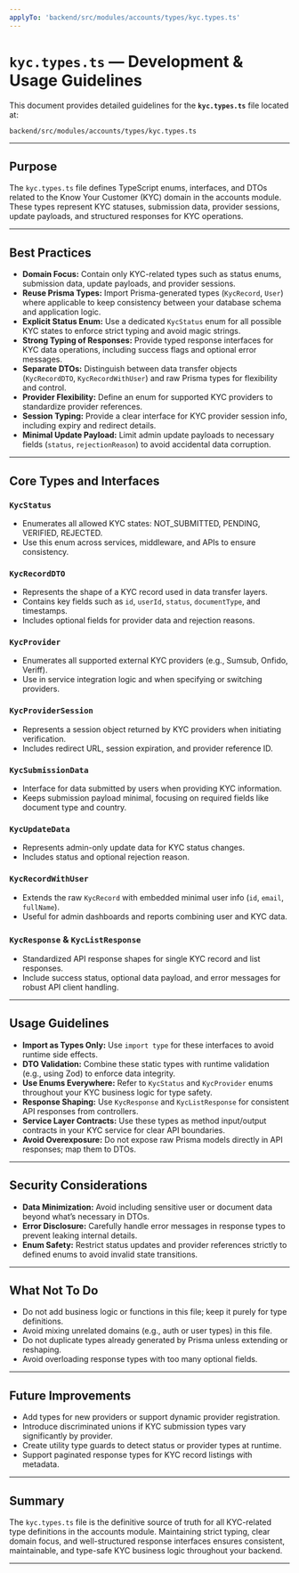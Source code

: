 ```yaml
---
applyTo: 'backend/src/modules/accounts/types/kyc.types.ts'
---
```


# `kyc.types.ts` — Development & Usage Guidelines

This document provides detailed guidelines for the **`kyc.types.ts`** file located at:

```
backend/src/modules/accounts/types/kyc.types.ts
```

---

## Purpose

The `kyc.types.ts` file defines TypeScript enums, interfaces, and DTOs related to the Know Your Customer (KYC) domain in the accounts module. These types represent KYC statuses, submission data, provider sessions, update payloads, and structured responses for KYC operations.

---

## Best Practices

* **Domain Focus:** Contain only KYC-related types such as status enums, submission data, update payloads, and provider sessions.
* **Reuse Prisma Types:** Import Prisma-generated types (`KycRecord`, `User`) where applicable to keep consistency between your database schema and application logic.
* **Explicit Status Enum:** Use a dedicated `KycStatus` enum for all possible KYC states to enforce strict typing and avoid magic strings.
* **Strong Typing of Responses:** Provide typed response interfaces for KYC data operations, including success flags and optional error messages.
* **Separate DTOs:** Distinguish between data transfer objects (`KycRecordDTO`, `KycRecordWithUser`) and raw Prisma types for flexibility and control.
* **Provider Flexibility:** Define an enum for supported KYC providers to standardize provider references.
* **Session Typing:** Provide a clear interface for KYC provider session info, including expiry and redirect details.
* **Minimal Update Payload:** Limit admin update payloads to necessary fields (`status`, `rejectionReason`) to avoid accidental data corruption.

---

## Core Types and Interfaces

### `KycStatus`

* Enumerates all allowed KYC states: NOT\_SUBMITTED, PENDING, VERIFIED, REJECTED.
* Use this enum across services, middleware, and APIs to ensure consistency.

### `KycRecordDTO`

* Represents the shape of a KYC record used in data transfer layers.
* Contains key fields such as `id`, `userId`, `status`, `documentType`, and timestamps.
* Includes optional fields for provider data and rejection reasons.

### `KycProvider`

* Enumerates all supported external KYC providers (e.g., Sumsub, Onfido, Veriff).
* Use in service integration logic and when specifying or switching providers.

### `KycProviderSession`

* Represents a session object returned by KYC providers when initiating verification.
* Includes redirect URL, session expiration, and provider reference ID.

### `KycSubmissionData`

* Interface for data submitted by users when providing KYC information.
* Keeps submission payload minimal, focusing on required fields like document type and country.

### `KycUpdateData`

* Represents admin-only update data for KYC status changes.
* Includes status and optional rejection reason.

### `KycRecordWithUser`

* Extends the raw `KycRecord` with embedded minimal user info (`id`, `email`, `fullName`).
* Useful for admin dashboards and reports combining user and KYC data.

### `KycResponse` & `KycListResponse`

* Standardized API response shapes for single KYC record and list responses.
* Include success status, optional data payload, and error messages for robust API client handling.

---

## Usage Guidelines

* **Import as Types Only:** Use `import type` for these interfaces to avoid runtime side effects.
* **DTO Validation:** Combine these static types with runtime validation (e.g., using Zod) to enforce data integrity.
* **Use Enums Everywhere:** Refer to `KycStatus` and `KycProvider` enums throughout your KYC business logic for type safety.
* **Response Shaping:** Use `KycResponse` and `KycListResponse` for consistent API responses from controllers.
* **Service Layer Contracts:** Use these types as method input/output contracts in your KYC service for clear API boundaries.
* **Avoid Overexposure:** Do not expose raw Prisma models directly in API responses; map them to DTOs.

---

## Security Considerations

* **Data Minimization:** Avoid including sensitive user or document data beyond what’s necessary in DTOs.
* **Error Disclosure:** Carefully handle error messages in response types to prevent leaking internal details.
* **Enum Safety:** Restrict status updates and provider references strictly to defined enums to avoid invalid state transitions.

---

## What Not To Do

* Do not add business logic or functions in this file; keep it purely for type definitions.
* Avoid mixing unrelated domains (e.g., auth or user types) in this file.
* Do not duplicate types already generated by Prisma unless extending or reshaping.
* Avoid overloading response types with too many optional fields.

---

## Future Improvements

* Add types for new providers or support dynamic provider registration.
* Introduce discriminated unions if KYC submission types vary significantly by provider.
* Create utility type guards to detect status or provider types at runtime.
* Support paginated response types for KYC record listings with metadata.

---

## Summary

The `kyc.types.ts` file is the definitive source of truth for all KYC-related type definitions in the accounts module. Maintaining strict typing, clear domain focus, and well-structured response interfaces ensures consistent, maintainable, and type-safe KYC business logic throughout your backend.

---